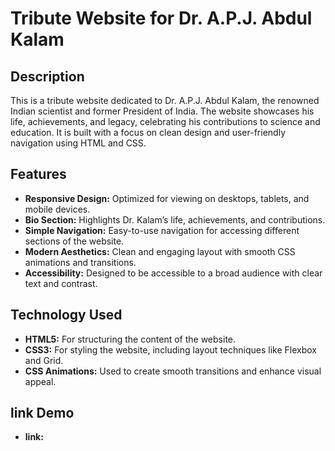 # Tribute Website for Dr. A.P.J. Abdul Kalam

## Description
This is a tribute website dedicated to Dr. A.P.J. Abdul Kalam, the renowned Indian scientist and former President of India. The website showcases his life, achievements, and legacy, celebrating his contributions to science and education. It is built with a focus on clean design and user-friendly navigation using HTML and CSS.

## Features
- **Responsive Design:** Optimized for viewing on desktops, tablets, and mobile devices.
- **Bio Section:** Highlights Dr. Kalam’s life, achievements, and contributions.
- **Simple Navigation:** Easy-to-use navigation for accessing different sections of the website.
- **Modern Aesthetics:** Clean and engaging layout with smooth CSS animations and transitions.
- **Accessibility:** Designed to be accessible to a broad audience with clear text and contrast.

## Technology Used
- **HTML5:** For structuring the content of the website.
- **CSS3:** For styling the website, including layout techniques like Flexbox and Grid.
- **CSS Animations:** Used to create smooth transitions and enhance visual appeal.

## link Demo
- **link:** 
